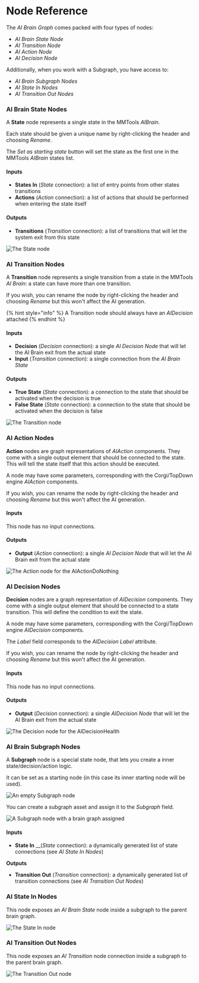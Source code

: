 # Node Reference

The _AI Brain Graph_ comes packed with four types of nodes:

* _AI Brain State Node_
* _AI Transition Node_
* _AI Action Node_
* _AI Decision Node_

Additionally, when you work with a Subgraph, you have access to:

* _AI Brain Subgraph Nodes_
* _AI State In Nodes_
* _AI Transition Out Nodes_

### AI Brain State Nodes

A **State** node represents a single state in the MMTools _AIBrain_.

Each state should be given a unique name by right-clicking the header and choosing _Rename_.

The _Set as starting state_ button will set the state as the first one in the MMTools _AIBrain_ states list.

#### Inputs

* **States In** \(_State_ connection\): a list of entry points from other states transitions
* **Actions** \(_Action_ connection\): a list of actions that should be performed when entering the state itself

#### Outputs

* **Transitions** \(_Transition_ connection\): a list of transitions that will let the system exit from this state 

![The State node](../.gitbook/assets/node_reference_001.png)

### AI Transition Nodes

A **Transition** node represents a single transition from a state in the MMTools _AI Brain_: a state can have more than one transition.

If you wish, you can rename the node by right-clicking the header and choosing _Rename_ but this won't affect the AI generation.

{% hint style="info" %}
A Transition node should always have an _AIDecision_ attached
{% endhint %}

#### Inputs

* **Decision** \(_Decision_ connection\): a single _AI Decision Node_ that will let the AI Brain exit from the actual state
* **Input** \(_Transition_ connection\): a single connection from the _AI Brain State_

#### Outputs

* **True State** \(_State_ connection\): a connection to the state that should be activated when the decision is true
* **False State** \(_State_ connection\): a connection to the state that should be activated when the decision is false

![The Transition node](../.gitbook/assets/node_reference_002.png)

### AI Action Nodes

**Action** nodes are graph representations of _AIAction_ components. They come with a single output element that should be connected to the state. This will tell the state itself that this action should be executed.

A node may have some parameters, corresponding with the Corgi/TopDown engine _AIAction_ components.

If you wish, you can rename the node by right-clicking the header and choosing _Rename_ but this won't affect the AI generation.

#### Inputs

This node has no input connections.

#### Outputs

* **Output** \(_Action_ connection\): a single _AI Decision Node_ that will let the AI Brain exit from the actual state

![The Action node for the AIActionDoNothing](../.gitbook/assets/node_reference_003.png)

### AI Decision Nodes

**Decision** nodes are a graph representation of _AIDecision_ components. They come with a single output element that should be connected to a state transition. This will define the condition to exit the state.

A node may have some parameters, corresponding with the Corgi/TopDown engine _AIDecision_ components.

The _Label_ field corresponds to the _AIDecision Label_ attribute.

If you wish, you can rename the node by right-clicking the header and choosing _Rename_ but this won't affect the AI generation.

#### Inputs

This node has no input connections.

#### Outputs

* **Output** \(_Decision_ connection\): a single _AIDecision Node_ that will let the AI Brain exit from the actual state

![The Decision node for the AIDecisionHealth](../.gitbook/assets/node_reference_004.png)

### AI Brain Subgraph Nodes

A **Subgraph** node is a special state node, that lets you create a inner state/decision/action logic. 

It can be set as a starting node \(in this case its inner starting node will be used\).

![An empty Subgraph node](../.gitbook/assets/node_reference_005.png)

You can create a subgraph asset and assign it to the _Subgraph_ field.

![A Subgraph node with a brain graph assigned](../.gitbook/assets/node_reference_005_a.png)

#### Inputs

* **State In** __\(_State_ connection\): a dynamically generated list of state connections \(see _AI State In Nodes_\)

**Outputs**

* **Transition Out** \(_Transition_ connection\): a dynamically generated list of transition connections \(see _AI Transition Out Nodes_\)

### AI State In Nodes

This node exposes an _AI Brain State_ node inside a subgraph to the parent brain graph.

![The State In node](../.gitbook/assets/node_reference_006.png)

### AI Transition Out Nodes

This node exposes an _AI Transition_ node connection inside a subgraph to the parent brain graph.

![The Transition Out node](../.gitbook/assets/node_reference_007.png)





